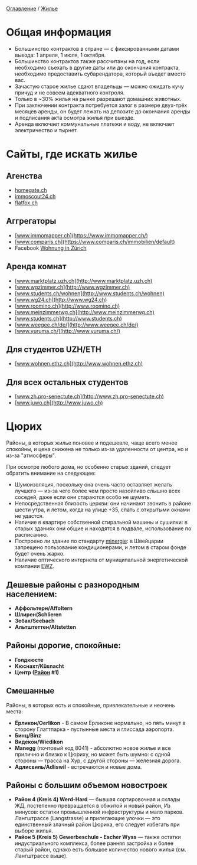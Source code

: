 [Оглавление](/faq/) / [Жилье](/faq/docs/Жилье.html)

# Общая информация
* Большинство контрактов в стране — с фиксированными датами выезда: 1 апреля, 1 июля, 1 октября.
* Большинство контрактов также рассчитаны на год, если необходимо съехать в другие даты или до окончания контракта, необходимо предоставить субарендатора, который въедет вместо вас.
* Зачастую старое жилье сдают владельцы — можно ожидать кучу причуд и не совсем адекватного контроля.
* Только в ~30% жилья на рынке разрешают домашних животных.
* При заключении контракта потребуется залог в размере двух-трёх месяцев аренды, он будет лежать на депозите до окончания аренды и подписания акта осмотра жилья при выезде.
* Аренда включает коммунальные платежи и воду, не включает электричество и тырнет.

# Сайты, где искать жилье
## Агенства
* [homegate.ch](http://homegate.ch)
* [immoscout24.ch](http://immoscout24.ch)
* [flatfox.ch](https://flatfox.ch/)
## Аггрегаторы
* [www.immomapper.ch](https://www.immomapper.ch/)
* [www.comparis.ch](https://www.comparis.ch/immobilien/default)
* Facebook [Wohnung in Zürich](https://www.facebook.com/groups/144353568909363)
## Аренда комнат
* [www.marktplatz.uzh.ch](http://www.marktplatz.uzh.ch)
* [www.wgzimmer.ch](http://www.wgzimmer.ch)
* [www.students.ch/wohnen](http://www.students.ch/wohnen)
* [www.wg24.ch](http://www.wg24.ch)
* [www.roomino.ch](http://www.roomino.ch)
* [www.meinzimmerwg.ch](http://www.meinzimmerwg.ch)
* [www.students.ch](http://www.students.ch)
* [www.weegee.ch/de/](http://www.weegee.ch/de/)
* [www.yuruma.ch/](http://www.yuruma.ch/)
## Для студентов UZH/ETH
* [www.wohnen.ethz.ch](http://www.wohnen.ethz.ch)
## Для всех остальных студентов
* [www.zh.pro-senectute.ch](http://www.zh.pro-senectute.ch)
* [www.juwo.ch](http://www.juwo.ch)


# Цюрих

Районы, в которых жилье поновее и подешевле, чаще всего менее спокойны, и цена снижена не только из-за удаленности от центра, но и из-за "атмосферы".

При осмотре любого дома, но особенно старых зданий, следует обратить внимание на следующее:
* Шумоизоляция, поскольку она очень часто оставляет желать лучшего — из-за чего более чем просто назойливо слышно всех соседей, даже если они стараются особо не шуметь.
* Непосредственная близость церкви: они начинают звонить в районе шести утра, и летом, когда на улице +35, спать с открытыми окнами не удастся.
* Наличие в квартире собственной стиральной машины и сушилки: в старых зданиях они общие и находятся в подвале, использование по расписанию.
* Построено ли здание по стандарту [minergie](https://www.minergie.ch/): в Швейцарии запрещено пользование кондиционерами, и летом в старом фонде будет очень жарко.
* Наличие оптического интернета от муниципальной энергетической компании [EWZ](https://zuerinet.ch/availability-check).

## Дешевые районы с разнородным населением:
* **Аффольтерн/Affoltern**
* **Шлирен(Schlieren**
* **Зебах/Seebach**
* **Альтштеттен/Altstetten**

## Районы дорогие, спокойные:
* **Голдкюсте**
* **Кюснахт/Küsnacht**
* **Центр ([Район](https://en.wikipedia.org/wiki/Subdivisions_of_Z%C3%BCrich) #1)**


## Смешанные
Районы, в которых есть и спокойные, привлекательные и неочень места:
* **Ёрликон/Oerlikon** - В самом Ёрликоне нормально, но пять минут в сторону Глаттпарка - пустынные места и глиссада аэропорта.
* **Бинц/Binz**
* **Видекон/Wiedikon**
* **Manegg** (почтовый код 8041) - абсолютно новое жилье и все прилично и близко к Цюриху, но может быть шумно: с одной стороны — трасса на Хур, с другой стороны — железная дорога.
* **Адлисвиль/Adliswil** - встречаются и новые дома.

## Районы с большим объемом новостроек
* **Район 4 (Kreis 4) Werd-Hard** — бывшая сортировочная и склады ЖД, постепенно превращается в обжитой и новый район, Из минусов: остатки промышленной инфраструктуры и мало парков. Лангштрассе (Langstrasse) и прилегающие улочки — это единственный злачный район Цюриха, его следует избегать при выборе жилья.
* **Район 5 (Kreis 5) Gewerbeschule - Escher Wyss** — также остатки индустриального комплекса, более ранняя застройка и более старый район, однако есть большое количество нового жилья (см. Лангштрассе выше).
